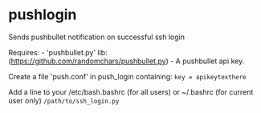 # pushlogin
Sends pushbullet notification on successful ssh login

Requires:
    - 'pushbullet.py' lib: (https://github.com/randomchars/pushbullet.py)
    - A pushbullet api key.

Create a file 'push.conf' in push\_login containing:
    `key = apikeytexthere`

Add a line to your /etc/bash.bashrc (for all users) or ~/.bashrc (for current user only)
    `/path/to/ssh_login.py`
    
